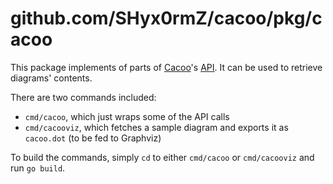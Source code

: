 # github.com/SHyx0rmZ/cacoo/pkg/cacoo
This package implements of parts of [Cacoo](https://nulab.com/products/cacoo/)'s [API](https://developer.nulab.com/docs/cacoo/#cacoo-api-overview). It can be used to retrieve diagrams' contents.

There are two commands included:
- `cmd/cacoo`, which just wraps some of the API calls
- `cmd/cacooviz`, which fetches a sample diagram and exports it as `cacoo.dot` (to be fed to Graphviz)

To build the commands, simply `cd` to either `cmd/cacoo` or `cmd/cacooviz` and run `go build`.
